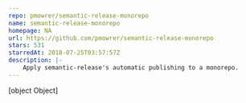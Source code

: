 ```yaml
---
repo: pmowrer/semantic-release-monorepo
name: semantic-release-monorepo
homepage: NA
url: https://github.com/pmowrer/semantic-release-monorepo
stars: 531
starredAt: 2018-07-25T03:57:57Z
description: |-
    Apply semantic-release's automatic publishing to a monorepo.
---
```


[object Object]

